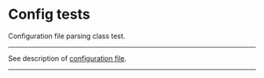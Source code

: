 # Config tests

Configuration file parsing class test.

---

See description of [configuration file](http://bb.niias/projects/TOOL/repos/assembler_labs/browse/cfg).

---